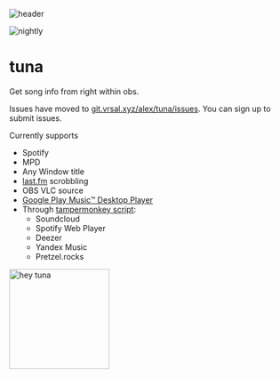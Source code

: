![header](https://obsproject.com/forum/attachments/screenshot_20201013_230446-jpg.62004/ "tuna running on obs linux")

![nightly](https://github.com/univrsal/tuna/workflows/nightly/badge.svg)

# tuna
Get song info from right within obs.

Issues have moved to [git.vrsal.xyz/alex/tuna/issues](https://git.vrsal.xyz/alex/tuna/issues). You can sign up to submit issues.
    
Currently supports
- Spotify
- MPD
- Any Window title
- [last.fm](https://last.fm) scrobbling
- OBS VLC source
- [Google Play Music™ Desktop Player](https://github.com/MarshallOfSound/Google-Play-Music-Desktop-Player-UNOFFICIAL-)
- Through [tampermonkey script](https://github.com/univrsal/tuna/raw/master/deps/tuna_browser.user.js):
    - Soundcloud 
    - Spotify Web Player
    - Deezer
    - Yandex Music
    - Pretzel.rocks

<img src="src/gui/images/tuna.png" alt="hey tuna" width="180px">
